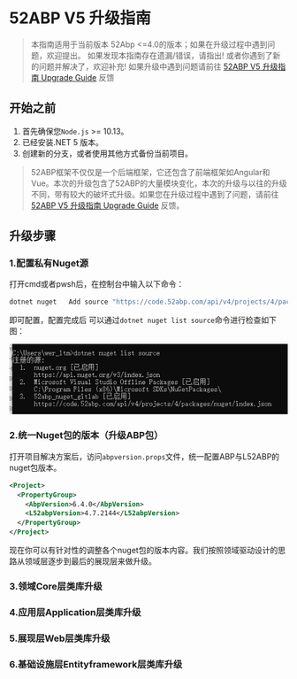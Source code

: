 # 52ABP V5 升级指南

> 本指南适用于当前版本 52Abp <=4.0的版本；如果在升级过程中遇到问题，欢迎提出。 如果发现本指南存在遗漏/错误，请指出! 或者你遇到了新的问题并解决了，欢迎补充! 如果升级中遇到问题请前往 [52ABP V5 升级指南 Upgrade Guide](https://github.com/52ABP/52ABP.Template/discussions/57) 反馈


## 开始之前

1. 首先确保您`Node.js` >= 10.13。
2. 已经安装.NET 5 版本。
3. 创建新的分支，或者使用其他方式备份当前项目。

> 52ABP框架不仅仅是一个后端框架，它还包含了前端框架如Angular和Vue。本次的升级包含了52ABP的大量模块变化，本次的升级与以往的升级不同，带有较大的破坏式升级。如果您在升级过程中遇到了问题，请前往 [52ABP V5 升级指南 Upgrade Guide](https://github.com/52ABP/52ABP.Template/discussions/57) 反馈。


## 升级步骤

### 1.配置私有Nuget源

打开cmd或者pwsh后，在控制台中输入以下命令：

```bash
dotnet nuget   Add source "https://code.52abp.com/api/v4/projects/4/packages/nuget/index.json"  --name "52abp_nuget_gitlab"  --username gitlab-ci-token  --password FReV-29xFzz2TsoEd4Wg

```

即可配置，配置完成后
可以通过`dotnet nuget list source`命令进行检查如下图：

![1635058140993.png](./images/1635058140993.png)


### 2.统一Nuget包的版本（升级ABP包）

打开项目解决方案后，访问`abpversion.props`文件，统一配置ABP与L52ABP的nuget包版本。

```xml
<Project>
  <PropertyGroup>
    <AbpVersion>6.4.0</AbpVersion>
    <L52abpVersion>4.7.2144</L52abpVersion>
  </PropertyGroup>
</Project>
```

现在你可以有针对性的调整各个nuget包的版本内容。我们按照领域驱动设计的思路从领域层逐步到最后的展现层来做升级。

### 3.领域Core层类库升级


### 4.应用层Application层类库升级

### 5.展现层Web层类库升级

### 6.基础设施层Entityframework层类库升级